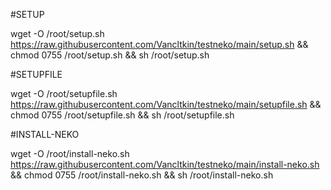 
#SETUP

wget -O /root/setup.sh https://raw.githubusercontent.com/Vancltkin/testneko/main/setup.sh && chmod 0755 /root/setup.sh && sh /root/setup.sh

#SETUPFILE

wget -O /root/setupfile.sh https://raw.githubusercontent.com/Vancltkin/testneko/main/setupfile.sh && chmod 0755 /root/setupfile.sh && sh /root/setupfile.sh

#INSTALL-NEKO

wget -O /root/install-neko.sh https://raw.githubusercontent.com/Vancltkin/testneko/main/install-neko.sh && chmod 0755 /root/install-neko.sh && sh /root/install-neko.sh

